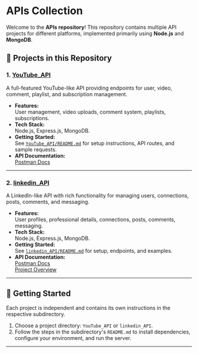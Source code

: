 # APIs Collection

Welcome to the **APIs repository**! This repository contains multiple API projects for different platforms, implemented primarily using **Node.js** and **MongoDB**.

## 📂 Projects in this Repository

### 1. [YouTube_API](./YouTube_API)

A full-featured YouTube-like API providing endpoints for user, video, comment, playlist, and subscription management.

- **Features:**  
  User management, video uploads, comment system, playlists, subscriptions.
- **Tech Stack:**  
  Node.js, Express.js, MongoDB.
- **Getting Started:**  
  See [`YouTube_API/README.md`](./YouTube_API/README.md) for setup instructions, API routes, and sample requests.
- **API Documentation:**  
  [Postman Docs](https://documenter.getpostman.com/view/39217138/2sAYXEDd33)

---

### 2. [linkedin_API](./linkedin_API)

A LinkedIn-like API with rich functionality for managing users, connections, posts, comments, and messaging.

- **Features:**  
  User profiles, professional details, connections, posts, comments, messaging.
- **Tech Stack:**  
  Node.js, Express.js, MongoDB.
- **Getting Started:**  
  See [`linkedin_API/README.md`](./linkedin_API/README.md) for setup, endpoints, and examples.
- **API Documentation:**  
  [Postman Docs](https://documenter.getpostman.com/view/39217138/2sAYQUpuAq)  
  [Project Overview](https://drive.google.com/file/d/1dfZAi-eHrQRff7zk3l0re6uzYqIQDDi9/view?usp=sharing)

---

## 🚀 Getting Started

Each project is independent and contains its own instructions in the respective subdirectory.

1. Choose a project directory: `YouTube_API` or `linkedin_API`.
2. Follow the steps in the subdirectory's `README.md` to install dependencies, configure your environment, and run the server.

---

